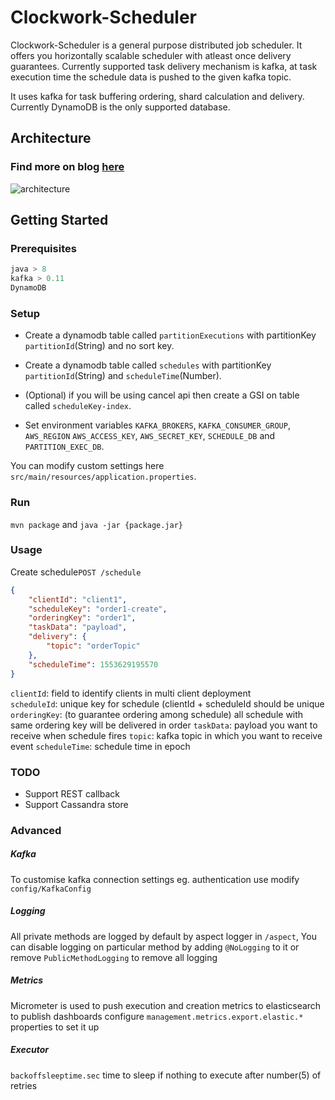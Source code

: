# Clockwork-Scheduler
Clockwork-Scheduler is a general purpose distributed job scheduler. It offers you horizontally scalable scheduler with
atleast once delivery guarantees. Currently supported task delivery mechanism is kafka, at task execution time the schedule 
data is pushed to the given kafka topic.

It uses kafka for task buffering ordering, shard calculation and delivery. Currently DynamoDB 
is the only supported database.

## Architecture
### Find more on blog [here](https://cynic.dev/posts/clockwork-scalable-job-scheduler/)
![architecture](https://cynic.dev/clockwork/Clockwork-aa135eaf-d958-42d7-a0f1-9db6031cff8c.jpg)
## Getting Started
### Prerequisites
```java
java > 8
kafka > 0.11
DynamoDB
```

### Setup
* Create a dynamodb table called `partitionExecutions` with partitionKey `partitionId`(String) and no sort key.
* Create a dynamodb table called `schedules` with partitionKey `partitionId`(String) and `scheduleTime`(Number).
* (Optional) if you will be using cancel api then create a GSI on table called `scheduleKey-index`.

* Set environment variables `KAFKA_BROKERS`, `KAFKA_CONSUMER_GROUP`, `AWS_REGION` `AWS_ACCESS_KEY`, `AWS_SECRET_KEY`, 
`SCHEDULE_DB` and `PARTITION_EXEC_DB`.

You can modify custom settings here `src/main/resources/application.properties`.

### Run
`mvn package` and `java -jar {package.jar}`

### Usage 
Create schedule`POST /schedule` 
```json
{
	"clientId": "client1",
	"scheduleKey": "order1-create",
	"orderingKey": "order1",
	"taskData": "payload",
	"delivery": {
		"topic": "orderTopic"
	},
	"scheduleTime": 1553629195570
}
``` 
`clientId`: field to identify clients in multi client deployment  
`scheduleId`: unique key for schedule (clientId + scheduleId should be unique  
`orderingKey`: (to guarantee ordering among schedule) all schedule with same ordering key will be delivered in order
`taskData`: payload you want to receive when schedule fires
`topic`: kafka topic in which you want to receive event
`scheduleTime`: schedule time in epoch 

### TODO
* Support REST callback 
* Support Cassandra store

### Advanced
##### Kafka
To customise kafka connection settings eg. authentication use modify  `config/KafkaConfig` 
##### Logging
All private methods are logged by default by aspect logger in `/aspect`, 
You can disable logging on particular method by adding `@NoLogging` to it or remove `PublicMethodLogging` to remove all logging

##### Metrics
Micrometer is used to push execution and creation metrics to elasticsearch to publish dashboards
configure `management.metrics.export.elastic.*` properties to set it up

##### Executor
`backoffsleeptime.sec` time to sleep if nothing to execute after number(5) of retries


